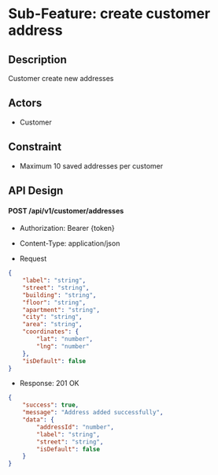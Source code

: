# Sub-Feature: create customer address

## Description

Customer create new addresses

## Actors

- Customer

## Constraint

- Maximum 10 saved addresses per customer

## API Design

#### POST /api/v1/customer/addresses

- Authorization: Bearer {token}

- Content-Type: application/json
- Request

```json
{
	"label": "string",
	"street": "string",
	"building": "string",
	"floor": "string",
	"apartment": "string",
	"city": "string",
	"area": "string",
	"coordinates": {
		"lat": "number",
		"lng": "number"
	},
	"isDefault": false
}
```

- Response: 201 OK

```json
{
	"success": true,
	"message": "Address added successfully",
	"data": {
		"addressId": "number",
		"label": "string",
		"street": "string",
		"isDefault": false
	}
}
```
